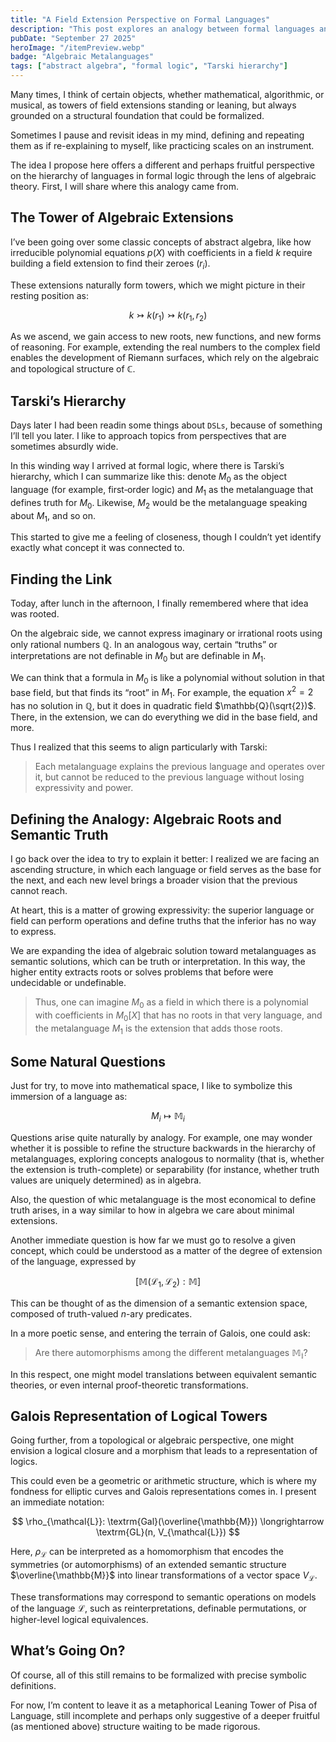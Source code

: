 ```yaml
---
title: "A Field Extension Perspective on Formal Languages"
description: "This post explores an analogy between formal languages and field extensions, using ideas from Galois theory to reframe truth, interpretation, and metalanguage hierarchies in logic."
pubDate: "September 27 2025"
heroImage: "/itemPreview.webp"
badge: "Algebraic Metalanguages"
tags: ["abstract algebra", "formal logic", "Tarski hierarchy"]
---
```


Many times, I think of certain objects, whether mathematical, algorithmic, or musical, as towers of field extensions standing or leaning, but always grounded on a structural foundation that could be formalized.

Sometimes I pause and revisit ideas in my mind, defining and repeating them as if re-explaining to myself, like practicing scales on an instrument.

The idea I propose here offers a different and perhaps fruitful perspective on the hierarchy of languages in formal logic through the lens of algebraic theory. First, I will share where this analogy came from.

## The Tower of Algebraic Extensions

I’ve been going over some classic concepts of abstract algebra, like how irreducible polynomial equations $p(X)$ with coefficients in a field $k$ require building a field extension to find their zeroes ($r_i$).

These extensions naturally form towers, which we might picture in their resting position as:

$$
k \rightarrowtail k(r_1) \rightarrowtail k(r_1, r_2)
$$

As we ascend, we gain access to new roots, new functions, and new forms of reasoning. For example, extending the real numbers to the complex field enables the development of Riemann surfaces, which rely on the algebraic and topological structure of $\mathbb{C}$.

## Tarski’s Hierarchy

Days later I had been readin some things about `DSLs`, because of something I’ll tell you later. I like to approach topics from perspectives that are sometimes absurdly wide.

In this winding way I arrived at formal logic, where there is Tarski’s hierarchy, which I can summarize like this: denote $M_0$ as the object language (for example, first‑order logic) and $M_1$ as the metalanguage that defines truth for $M_0$.
Likewise, $M_2$ would be the metalanguage speaking about $M_1$, and so on.

This started to give me a feeling of closeness, though I couldn’t yet identify exactly what concept it was connected to.

## Finding the Link

Today, after lunch in the afternoon, I finally remembered where that idea was rooted.

On the algebraic side, we cannot express imaginary or irrational roots using only rational numbers $\mathbb{Q}$. In an analogous way, certain “truths” or interpretations are not definable in $M_0$ but are definable in $M_1$.

We can think that a formula in $M_0$ is like a polynomial without solution in that base field, but that finds its “root” in $M_1$. For example, the equation $x^2 = 2$ has no solution in $\mathbb{Q}$, but it does in quadratic field $\mathbb{Q}(\sqrt{2})$.
There, in the extension, we can do everything we did in the base field, and more.

Thus I realized that this seems to align particularly with Tarski:

> Each metalanguage explains the previous language and operates over it, but cannot be reduced to the previous language without losing expressivity and power.

## Defining the Analogy: Algebraic Roots and Semantic Truth

I go back over the idea to try to explain it better: I realized we are facing an ascending structure, in which each language or field serves as the base for the next, and each new level brings a broader vision that the previous cannot reach.

At heart, this is a matter of growing expressivity: the superior language or field can perform operations and define truths that the inferior has no way to express.

We are expanding the idea of algebraic solution toward metalanguages as semantic solutions, which can be truth or interpretation.
In this way, the higher entity extracts roots or solves problems that before were undecidable or undefinable.

> Thus, one can imagine $M_0$ as a field in which there is a polynomial with coefficients in $M_0[X]$ that has no roots in that very language, and the metalanguage $M_1$ is the extension that adds those roots.

## Some Natural Questions

Just for try, to move into mathematical space, I like to symbolize this immersion of a language as:

$$
M_i \mapsto \mathbb{M}_i
$$

Questions arise quite naturally by analogy. For example, one may wonder whether it is possible to refine the structure backwards in the hierarchy of metalanguages, exploring concepts analogous to normality (that is, whether the extension is truth-complete) or separability (for instance, whether truth values are uniquely determined) as in algebra.

Also, the question of whic metalanguage is the most economical to define truth arises, in a way similar to how in algebra we care about minimal extensions.

Another immediate question is how far we must go to resolve a given concept, which could be understood as a matter of the degree of extension of the language, expressed by

$$
[\mathbb{M}(\mathcal{L}_1, \mathcal{L}_2) : \mathbb{M}]
$$

This can be thought of as the dimension of a semantic extension space, composed of truth-valued $n$-ary predicates.

In a more poetic sense, and entering the terrain of Galois, one could ask:

> Are there automorphisms among the different metalanguages $\mathbb{M_i}$?

In this respect, one might model translations between equivalent semantic theories, or even internal proof-theoretic transformations.

## Galois Representation of Logical Towers

Going further, from a topological or algebraic perspective, one might envision a logical closure and a morphism that leads to a representation of logics.

This could even be a geometric or arithmetic structure, which is where my fondness for elliptic curves and Galois representations comes in. I present an immediate notation:

$$
\rho_{\mathcal{L}}: \textrm{Gal}(\overline{\mathbb{M}}) \longrightarrow \textrm{GL}(n, V_{\mathcal{L}})
$$

Here, $\rho_{\mathcal{L}}$ can be interpreted as a homomorphism that encodes the symmetries (or automorphisms) of an extended semantic structure $\overline{\mathbb{M}}$ into linear transformations of a vector space $V_{\mathcal{L}}$.

These transformations may correspond to semantic operations on models of the language $\mathcal{L}$, such as reinterpretations, definable permutations, or higher-level logical equivalences.

## What’s Going On?

Of course, all of this still remains to be formalized with precise symbolic definitions.

For now, I’m content to leave it as a metaphorical Leaning Tower of Pisa of Language, still incomplete and perhaps only suggestive of a deeper fruitful (as mentioned above) structure waiting to be made rigorous.
